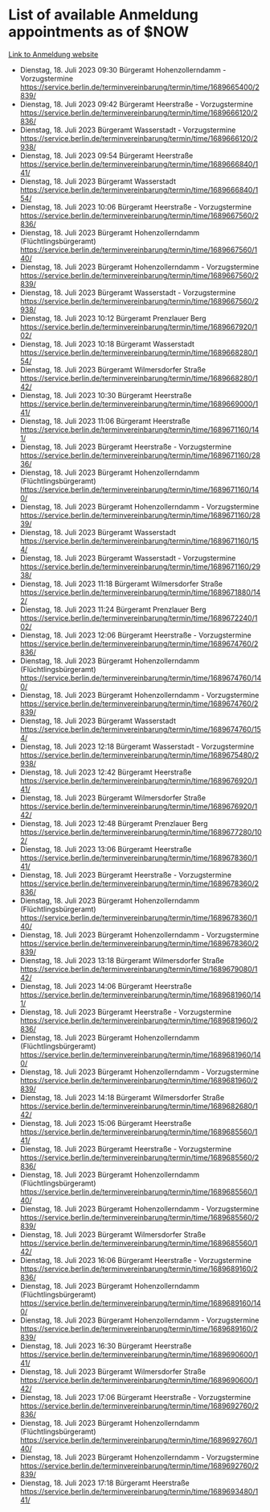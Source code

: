 # List of available Anmeldung appointments as of $NOW
[Link to Anmeldung website](https://service.berlin.de/terminvereinbarung/termin/tag.php?termin=1&anliegen[]=120686&dienstleisterlist=122210,122217,327316,122219,327312,122227,327314,122231,327346,122243,327348,122254,122252,329742,122260,329745,122262,329748,122271,327278,122273,327274,122277,327276,330436,122280,327294,122282,327290,122284,327292,122291,327270,122285,327266,122286,327264,122296,327268,150230,329760,122297,327286,122294,327284,122312,329763,122314,329775,122304,327330,122311,327334,122309,327332,317869,122281,327352,122279,329772,122283,122276,327324,122274,327326,122267,329766,122246,327318,122251,327320,122257,327322,122208,327298,122226,327300&herkunft=http%3A%2F%2Fservice.berlin.de%2Fdienstleistung%2F120686%2F)
- Dienstag, 18. Juli 2023 09:30 Bürgeramt Hohenzollerndamm - Vorzugstermine https://service.berlin.de/terminvereinbarung/termin/time/1689665400/2839/
- Dienstag, 18. Juli 2023 09:42 Bürgeramt Heerstraße - Vorzugstermine https://service.berlin.de/terminvereinbarung/termin/time/1689666120/2836/
- Dienstag, 18. Juli 2023  Bürgeramt Wasserstadt - Vorzugstermine https://service.berlin.de/terminvereinbarung/termin/time/1689666120/2938/
- Dienstag, 18. Juli 2023 09:54 Bürgeramt Heerstraße https://service.berlin.de/terminvereinbarung/termin/time/1689666840/141/
- Dienstag, 18. Juli 2023  Bürgeramt Wasserstadt https://service.berlin.de/terminvereinbarung/termin/time/1689666840/154/
- Dienstag, 18. Juli 2023 10:06 Bürgeramt Heerstraße - Vorzugstermine https://service.berlin.de/terminvereinbarung/termin/time/1689667560/2836/
- Dienstag, 18. Juli 2023  Bürgeramt Hohenzollerndamm (Flüchtlingsbürgeramt) https://service.berlin.de/terminvereinbarung/termin/time/1689667560/140/
- Dienstag, 18. Juli 2023  Bürgeramt Hohenzollerndamm - Vorzugstermine https://service.berlin.de/terminvereinbarung/termin/time/1689667560/2839/
- Dienstag, 18. Juli 2023  Bürgeramt Wasserstadt - Vorzugstermine https://service.berlin.de/terminvereinbarung/termin/time/1689667560/2938/
- Dienstag, 18. Juli 2023 10:12 Bürgeramt Prenzlauer Berg https://service.berlin.de/terminvereinbarung/termin/time/1689667920/102/
- Dienstag, 18. Juli 2023 10:18 Bürgeramt Wasserstadt https://service.berlin.de/terminvereinbarung/termin/time/1689668280/154/
- Dienstag, 18. Juli 2023  Bürgeramt Wilmersdorfer Straße https://service.berlin.de/terminvereinbarung/termin/time/1689668280/142/
- Dienstag, 18. Juli 2023 10:30 Bürgeramt Heerstraße https://service.berlin.de/terminvereinbarung/termin/time/1689669000/141/
- Dienstag, 18. Juli 2023 11:06 Bürgeramt Heerstraße https://service.berlin.de/terminvereinbarung/termin/time/1689671160/141/
- Dienstag, 18. Juli 2023  Bürgeramt Heerstraße - Vorzugstermine https://service.berlin.de/terminvereinbarung/termin/time/1689671160/2836/
- Dienstag, 18. Juli 2023  Bürgeramt Hohenzollerndamm (Flüchtlingsbürgeramt) https://service.berlin.de/terminvereinbarung/termin/time/1689671160/140/
- Dienstag, 18. Juli 2023  Bürgeramt Hohenzollerndamm - Vorzugstermine https://service.berlin.de/terminvereinbarung/termin/time/1689671160/2839/
- Dienstag, 18. Juli 2023  Bürgeramt Wasserstadt https://service.berlin.de/terminvereinbarung/termin/time/1689671160/154/
- Dienstag, 18. Juli 2023  Bürgeramt Wasserstadt - Vorzugstermine https://service.berlin.de/terminvereinbarung/termin/time/1689671160/2938/
- Dienstag, 18. Juli 2023 11:18 Bürgeramt Wilmersdorfer Straße https://service.berlin.de/terminvereinbarung/termin/time/1689671880/142/
- Dienstag, 18. Juli 2023 11:24 Bürgeramt Prenzlauer Berg https://service.berlin.de/terminvereinbarung/termin/time/1689672240/102/
- Dienstag, 18. Juli 2023 12:06 Bürgeramt Heerstraße - Vorzugstermine https://service.berlin.de/terminvereinbarung/termin/time/1689674760/2836/
- Dienstag, 18. Juli 2023  Bürgeramt Hohenzollerndamm (Flüchtlingsbürgeramt) https://service.berlin.de/terminvereinbarung/termin/time/1689674760/140/
- Dienstag, 18. Juli 2023  Bürgeramt Hohenzollerndamm - Vorzugstermine https://service.berlin.de/terminvereinbarung/termin/time/1689674760/2839/
- Dienstag, 18. Juli 2023  Bürgeramt Wasserstadt https://service.berlin.de/terminvereinbarung/termin/time/1689674760/154/
- Dienstag, 18. Juli 2023 12:18 Bürgeramt Wasserstadt - Vorzugstermine https://service.berlin.de/terminvereinbarung/termin/time/1689675480/2938/
- Dienstag, 18. Juli 2023 12:42 Bürgeramt Heerstraße https://service.berlin.de/terminvereinbarung/termin/time/1689676920/141/
- Dienstag, 18. Juli 2023  Bürgeramt Wilmersdorfer Straße https://service.berlin.de/terminvereinbarung/termin/time/1689676920/142/
- Dienstag, 18. Juli 2023 12:48 Bürgeramt Prenzlauer Berg https://service.berlin.de/terminvereinbarung/termin/time/1689677280/102/
- Dienstag, 18. Juli 2023 13:06 Bürgeramt Heerstraße https://service.berlin.de/terminvereinbarung/termin/time/1689678360/141/
- Dienstag, 18. Juli 2023  Bürgeramt Heerstraße - Vorzugstermine https://service.berlin.de/terminvereinbarung/termin/time/1689678360/2836/
- Dienstag, 18. Juli 2023  Bürgeramt Hohenzollerndamm (Flüchtlingsbürgeramt) https://service.berlin.de/terminvereinbarung/termin/time/1689678360/140/
- Dienstag, 18. Juli 2023  Bürgeramt Hohenzollerndamm - Vorzugstermine https://service.berlin.de/terminvereinbarung/termin/time/1689678360/2839/
- Dienstag, 18. Juli 2023 13:18 Bürgeramt Wilmersdorfer Straße https://service.berlin.de/terminvereinbarung/termin/time/1689679080/142/
- Dienstag, 18. Juli 2023 14:06 Bürgeramt Heerstraße https://service.berlin.de/terminvereinbarung/termin/time/1689681960/141/
- Dienstag, 18. Juli 2023  Bürgeramt Heerstraße - Vorzugstermine https://service.berlin.de/terminvereinbarung/termin/time/1689681960/2836/
- Dienstag, 18. Juli 2023  Bürgeramt Hohenzollerndamm (Flüchtlingsbürgeramt) https://service.berlin.de/terminvereinbarung/termin/time/1689681960/140/
- Dienstag, 18. Juli 2023  Bürgeramt Hohenzollerndamm - Vorzugstermine https://service.berlin.de/terminvereinbarung/termin/time/1689681960/2839/
- Dienstag, 18. Juli 2023 14:18 Bürgeramt Wilmersdorfer Straße https://service.berlin.de/terminvereinbarung/termin/time/1689682680/142/
- Dienstag, 18. Juli 2023 15:06 Bürgeramt Heerstraße https://service.berlin.de/terminvereinbarung/termin/time/1689685560/141/
- Dienstag, 18. Juli 2023  Bürgeramt Heerstraße - Vorzugstermine https://service.berlin.de/terminvereinbarung/termin/time/1689685560/2836/
- Dienstag, 18. Juli 2023  Bürgeramt Hohenzollerndamm (Flüchtlingsbürgeramt) https://service.berlin.de/terminvereinbarung/termin/time/1689685560/140/
- Dienstag, 18. Juli 2023  Bürgeramt Hohenzollerndamm - Vorzugstermine https://service.berlin.de/terminvereinbarung/termin/time/1689685560/2839/
- Dienstag, 18. Juli 2023  Bürgeramt Wilmersdorfer Straße https://service.berlin.de/terminvereinbarung/termin/time/1689685560/142/
- Dienstag, 18. Juli 2023 16:06 Bürgeramt Heerstraße - Vorzugstermine https://service.berlin.de/terminvereinbarung/termin/time/1689689160/2836/
- Dienstag, 18. Juli 2023  Bürgeramt Hohenzollerndamm (Flüchtlingsbürgeramt) https://service.berlin.de/terminvereinbarung/termin/time/1689689160/140/
- Dienstag, 18. Juli 2023  Bürgeramt Hohenzollerndamm - Vorzugstermine https://service.berlin.de/terminvereinbarung/termin/time/1689689160/2839/
- Dienstag, 18. Juli 2023 16:30 Bürgeramt Heerstraße https://service.berlin.de/terminvereinbarung/termin/time/1689690600/141/
- Dienstag, 18. Juli 2023  Bürgeramt Wilmersdorfer Straße https://service.berlin.de/terminvereinbarung/termin/time/1689690600/142/
- Dienstag, 18. Juli 2023 17:06 Bürgeramt Heerstraße - Vorzugstermine https://service.berlin.de/terminvereinbarung/termin/time/1689692760/2836/
- Dienstag, 18. Juli 2023  Bürgeramt Hohenzollerndamm (Flüchtlingsbürgeramt) https://service.berlin.de/terminvereinbarung/termin/time/1689692760/140/
- Dienstag, 18. Juli 2023  Bürgeramt Hohenzollerndamm - Vorzugstermine https://service.berlin.de/terminvereinbarung/termin/time/1689692760/2839/
- Dienstag, 18. Juli 2023 17:18 Bürgeramt Heerstraße https://service.berlin.de/terminvereinbarung/termin/time/1689693480/141/
